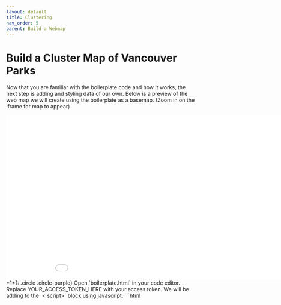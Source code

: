 ```yaml
---
layout: default
title: Clustering
nav_order: 5
parent: Build a Webmap
---
```

# Build a Cluster Map of Vancouver Parks

Now that you are familiar with the boilerplate code and how it works, the next step is adding and styling data of our own. Below is a preview of the web map we will create using the boilerplate as a basemap. (Zoom in on the iframe for map to appear)

<iframe src="./cluster-map.html" style="width:950px; height:440px; border:none;"></iframe>
<!-- https://github.com/ubc-library-rc/intro-mapbox/blob/5b582ed327ce2fb6a4a04db4e26ddb6baa819271/content/cluster-map.html -->
    

   <br> 
*1*{: .circle .circle-purple}
Open `boilerplate.html` in your code editor. Replace YOUR_ACCESS_TOKEN_HERE with your access token. We will be adding to the `< script>` block using javascript.
```html
<html>

<head>
    <title>Boiler Plate Code</title>
    <script src='https://api.mapbox.com/mapbox-gl-js/v2.11.0/mapbox-gl.js'></script>
    <link href='https://api.mapbox.com/mapbox-gl-js/v2.11.0/mapbox-gl.css' rel='stylesheet' />
</head>

<body>
    <div id='map' style='width: 700px; height: 600px; margin-left: 23%;'></div>
    <script>
        mapboxgl.accessToken = 'YOUR_ACCESS_TOKEN_HERE'; //replace with your access token
        const map = new mapboxgl.Map({
            container: 'map', // container ID
            style: 'mapbox://styles/mapbox/streets-v11', // style URL try other styles from https://www.mapbox.com/gallery/
            center: [-123.11738086752482, 49.25090077610571], // starting position [lng, lat]
            zoom: 10, // starting zoom
            projection: 'globe' // display the map as a 3D globe
        });
        
        //Navigation Controls
        map.addControl(new mapboxgl.NavigationControl());
    </script>
</body>

</html>
```
If you installed the Live Server extension to Visual Studio Code, in the blue ribbon at the bottom of your code editor there should be an option to "Go Live." Click "Go Live" to open the boilerplate basemap in a web browser. 

<!--- ![Go Live](./images/go-live_20220109.png) --->
<br>
*2*{: .circle .circle-purple} Below Navigation Controls add map.on('load', () => { 


        });

```html
<html>
<head>
    <title>Boiler Plate Code</title>
    <script src='https://api.mapbox.com/mapbox-gl-js/v2.11.0/mapbox-gl.js'></script>
    <link href='https://api.mapbox.com/mapbox-gl-js/v2.11.0/mapbox-gl.css' rel='stylesheet' />
</head>

<body>
    <div id='map' style='width: 700px; height: 600px; margin-left: 23%;'></div>
    <script>
        mapboxgl.accessToken = 'YOUR_ACCESS_TOKEN_HERE'; //replace with your access token
        const map = new mapboxgl.Map({
            container: 'map', // container ID
            style: 'mapbox://styles/mapbox/streets-v11', // style URL try other styles from https://www.mapbox.com/gallery/
            center: [-123.11738086752482, 49.25090077610571], // starting position [lng, lat]
            zoom: 10, // starting zoom
            projection: 'globe' // display the map as a 3D globe
        });
        
        map.addControl(new mapboxgl.NavigationControl());

        //
        map.on('load', () => { 


        });

    </script>
</body>

</html>
```




map onload function --> everything inside this function will render. 1) add source 2) add layers

add source (right now only works when source is local)

explain cluster option and zooms

add circle layer; explain steps -- copy paste this one
for symbology - participants can pick hex code for color 

add point count to cluster


display unclustered points when zoomed in sufficiently

add pop ups to unclustered points on click with properties, such as name etc. 
